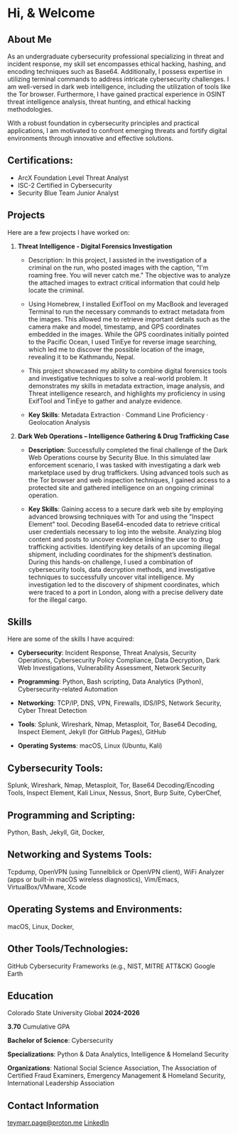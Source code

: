 # Hi, & Welcome


## About Me
As an undergraduate cybersecurity professional specializing in threat and incident response, my skill set encompasses ethical hacking, hashing, and encoding techniques such as Base64. Additionally, I possess expertise in utilizing terminal commands to address intricate cybersecurity challenges. I am well-versed in dark web intelligence, including the utilization of tools like the Tor browser. Furthermore, I have gained practical experience in OSINT threat intelligence analysis, threat hunting, and ethical hacking methodologies.

With a robust foundation in cybersecurity principles and practical applications, I am motivated to confront emerging threats and fortify digital environments through innovative and effective solutions.

## Certifications:
- ArcX Foundation Level Threat Analyst
- ISC-2 Certified in Cybersecurity
- Security Blue Team Junior Analyst


## Projects
Here are a few projects I have worked on:

1. **Threat Intelligence - Digital Forensics Investigation** 
   - Description: In this project, I assisted in the investigation of a criminal on the run, who posted images with the caption, "I'm roaming free. You will never catch me." The objective was to analyze the attached images to extract critical information that could help locate the criminal.

   - Using Homebrew, I installed ExifTool on my MacBook and leveraged Terminal to run the necessary commands to extract metadata from the images. This allowed me to retrieve important details such as the camera make and model, timestamp, and GPS coordinates embedded in the images. While the GPS coordinates initially pointed to the Pacific Ocean, I used TinEye for reverse image searching, which led me to discover the possible location of the image, revealing it to be Kathmandu, Nepal.

   - This project showcased my ability to combine digital forensics tools and investigative techniques to solve a real-world problem. It demonstrates my skills in metadata extraction, image analysis, and Threat intelligence research, and highlights my proficiency in using ExifTool and TinEye to gather and analyze evidence.
   - **Key Skills**: Metadata Extraction · Command Line Proficiency · Geolocation Analysis

2. **Dark Web Operations – Intelligence Gathering & Drug Trafficking Case**  
   - **Description**: Successfully completed the final challenge of the Dark Web Operations course by Security Blue. In this simulated law enforcement scenario, I was tasked with investigating a dark web marketplace used by drug traffickers. Using advanced tools such as the Tor browser and web inspection techniques, I gained access to a protected site and gathered intelligence on an ongoing criminal operation.

   - **Key Skills**: Gaining access to a secure dark web site by employing advanced browsing techniques with Tor and using the "Inspect Element" tool.
Decoding Base64-encoded data to retrieve critical user credentials necessary to log into the website.
Analyzing blog content and posts to uncover evidence linking the user to drug trafficking activities.
Identifying key details of an upcoming illegal shipment, including coordinates for the shipment’s destination.
During this hands-on challenge, I used a combination of cybersecurity tools, data decryption methods, and investigative techniques to successfully uncover vital intelligence. My investigation led to the discovery of shipment coordinates, which were traced to a port in London, along with a precise delivery date for the illegal cargo.


## Skills
Here are some of the skills I have acquired:

   - **Cybersecurity**: Incident Response, Threat Analysis, Security Operations, Cybersecurity Policy Compliance, Data Decryption, Dark Web Investigations, Vulnerability Assessment, Network Security

   - **Programming**: Python, Bash scripting, Data Analytics (Python), Cybersecurity-related Automation
     
   - **Networking**: TCP/IP, DNS, VPN, Firewalls, IDS/IPS, Network Security, Cyber Threat Detection
     
   - **Tools**: Splunk, Wireshark, Nmap, Metasploit, Tor, Base64 Decoding, Inspect Element, Jekyll (for GitHub Pages), GitHub
     
   - **Operating Systems**: macOS, Linux (Ubuntu, Kali)

## Cybersecurity Tools:
Splunk, Wireshark, Nmap, Metasploit, Tor, Base64 Decoding/Encoding Tools, Inspect Element, Kali Linux, Nessus, Snort, Burp Suite, CyberChef,
## Programming and Scripting:
Python, Bash, Jekyll, Git, Docker,
## Networking and Systems Tools:
Tcpdump, OpenVPN (using Tunnelblick or OpenVPN client), WiFi Analyzer (apps or built-in macOS wireless diagnostics), Vim/Emacs, VirtualBox/VMware, Xcode
## Operating Systems and Environments:
macOS, Linux, Docker,
## Other Tools/Technologies:
GitHub
Cybersecurity Frameworks (e.g., NIST, MITRE ATT&CK)
Google Earth

## Education
Colorado State University Global **2024-2026**

**3.70** Cumulative GPA

**Bachelor of Science**: Cybersecurity

**Specializations**: Python & Data Analytics, Intelligence & Homeland Security

**Organizations**: National Social Science Association, The Association of Certified Fraud Examiners, Emergency Management & Homeland Security, International Leadership Association

## Contact Information
teymarr.page@proton.me
[LinkedIn](https://www.linkedin.com/in/teymarrpage/)
